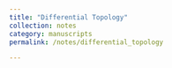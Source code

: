 ```yaml
---
title: "Differential Topology"
collection: notes
category: manuscripts
permalink: /notes/differential_topology

---
```

